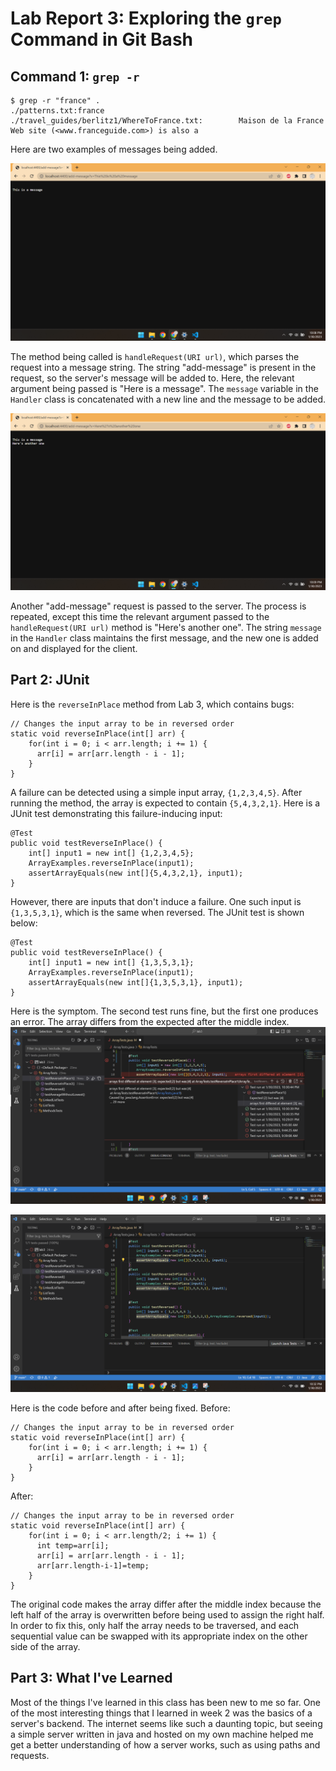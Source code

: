 # Lab Report 3: Exploring the `grep` Command in Git Bash

## Command 1: `grep -r`
```
$ grep -r "france" .
./patterns.txt:france
./travel_guides/berlitz1/WhereToFrance.txt:        Maison de la France Web site (<www.franceguide.com>) is also a 
```

Here are two examples of messages being added.

![Image](message1.png)

The method being called is `handleRequest(URI url)`, which parses the request into a message string. The string "add-message" is present in the request, so the server's message will be added to. Here, the relevant argument being passed is "Here is a message". The `message` variable in the `Handler` class is concatenated with a new line and the message to be added.

![Image](message2.png)

Another "add-message" request is passed to the server. The process is repeated, except this time the relevant argument passed to the `handleRequest(URI url)` method is "Here's another one". The string `message` in the `Handler` class maintains the first message, and the new one is added on and displayed for the client.

## Part 2: JUnit
Here is the `reverseInPlace` method from Lab 3, which contains bugs:
```
// Changes the input array to be in reversed order
static void reverseInPlace(int[] arr) {
    for(int i = 0; i < arr.length; i += 1) {
      arr[i] = arr[arr.length - i - 1];
    }
}
```
A failure can be detected using a simple input array, `{1,2,3,4,5}`. After running the method, the array is expected to contain `{5,4,3,2,1}`. Here is a JUnit test demonstrating this failure-inducing input:
```
@Test
public void testReverseInPlace() {
    int[] input1 = new int[] {1,2,3,4,5};
    ArrayExamples.reverseInPlace(input1);
    assertArrayEquals(new int[]{5,4,3,2,1}, input1);
}
```
However, there are inputs that don't induce a failure. One such input is `{1,3,5,3,1}`, which is the same when reversed. The JUnit test is shown below:
```
@Test
public void testReverseInPlace() {
    int[] input1 = new int[] {1,3,5,3,1};
    ArrayExamples.reverseInPlace(input1);
    assertArrayEquals(new int[]{1,3,5,3,1}, input1);
}
```
Here is the symptom. The second test runs fine, but the first one produces an error. The array differs from the expected after the middle index.
![Image](error.png)

![Image](passing.png)

Here is the code before and after being fixed.
Before:
```
// Changes the input array to be in reversed order
static void reverseInPlace(int[] arr) {
    for(int i = 0; i < arr.length; i += 1) {
      arr[i] = arr[arr.length - i - 1];
    }
}
```
After:
```
// Changes the input array to be in reversed order
static void reverseInPlace(int[] arr) {
    for(int i = 0; i < arr.length/2; i += 1) {
      int temp=arr[i];
      arr[i] = arr[arr.length - i - 1];
      arr[arr.length-i-1]=temp;
    }
}
```

The original code makes the array differ after the middle index because the left half of the array is overwritten before being used to assign the right half. In order to fix this, only half the array needs to be traversed, and each sequential value can be swapped with its appropriate index on the other side of the array.

## Part 3: What I've Learned
Most of the things I've learned in this class has been new to me so far. One of the most interesting things that I learned in week 2 was the basics of a server's backend. The internet seems like such a daunting topic, but seeing a simple server written in java and hosted on my own machine helped me get a better understanding of how a server works, such as using paths and requests. 
